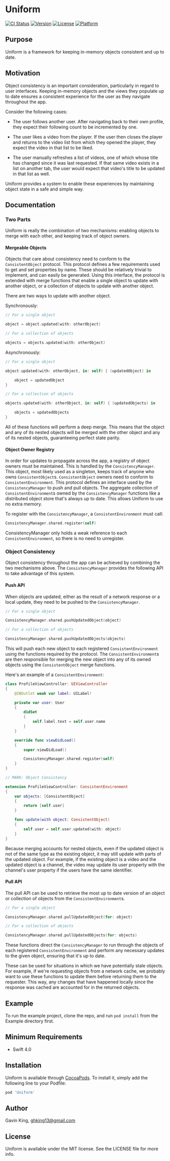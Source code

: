 # Uniform

[![CI Status](http://img.shields.io/travis/ghking/Uniform.svg?style=flat)](https://travis-ci.org/ghking/Uniform)
[![Version](https://img.shields.io/cocoapods/v/Uniform.svg?style=flat)](http://cocoapods.org/pods/Uniform)
[![License](https://img.shields.io/cocoapods/l/Uniform.svg?style=flat)](http://cocoapods.org/pods/Uniform)
[![Platform](https://img.shields.io/cocoapods/p/Uniform.svg?style=flat)](http://cocoapods.org/pods/Uniform)

## Purpose

Uniform is a framework for keeping in-memory objects consistent and up to date.

## Motivation

Object consistency is an important consideration, particularly in regard to user interfaces. Keeping in-memory objects and the views they populate up to date ensures a consistent experience for the user as they navigate throughout the app.

Consider the following cases:

- The user follows another user. After navigating back to their own profile, they expect their following count to be incremented by one.

- The user likes a video from the player. If the user then closes the player and returns to the video list from which they opened the player, they expect the video in that list to be liked.

- The user manually refreshes a list of videos, one of which whose title has changed since it was last requested. If that same video exists in a list on another tab, the user would expect that video's title to be updated in that list as well.

Uniform provides a system to enable these experiences by maintaining object state in a safe and simple way.

## Documentation

### Two Parts

Uniform is really the combination of two mechanisms: enabling objects to merge with each other, and keeping track of object owners.

#### Mergeable Objects

Objects that care about consistency need to conform to the `ConsistentObject` protocol. This protocol defines a few requirements used to get and set properties by name. These should be relatively trivial to implement, and can easily be generated. Using this interface, the protocol is extended with merge functions that enable a single object to update with another object, or a collection of objects to update with another object.

There are two ways to update with another object.

Synchronously:

```swift
// For a single object

object = object.updated(with: otherObject)
```
```swift
// For a collection of objects

objects = objects.updated(with: otherObject)
```

Asynchronously:

```swift
// For a single object

object.updated(with: otherObject, in: self) { (updatedObject) in

    object = updatedObject
}
```
```swift
// For a collection of objects

objects.updated(with: otherObject, in: self) { (updatedObjects) in

    objects = updatedObjects
}
```

All of these functions will perform a deep merge. This means that the object and any of its nested objects will be merged with the other object and any of its nested objects, guaranteeing perfect state parity.

#### Object Owner Registry

In order for updates to propagate across the app, a registry of object owners must be maintained. This is handled by the `ConsistencyManager`. This object, most likely used as a singleton, keeps track of anyone who owns `ConsistentObject`s. `ConsistentObject` owners need to conform to `ConsistentEnvironment`. This protocol defines an interface used by the `ConsistencyManager` to push and pull objects. The aggregate collection of `ConsistentEnvironment`s owned by the `ConsistencyManager` functions like a distributed object store that's always up to date. This allows Uniform to use no extra memory.

To register with the `ConsistencyManager`, a `ConsistentEnvironment` must call:

```swift
ConsistencyManager.shared.register(self)
```

ConsistencyManager only holds a weak reference to each `ConsistentEnvironment`, so there is no need to unregister.

### Object Consistency

Object consistency throughout the app can be achieved by combining the two mechanisms above. The `ConsistencyManager` provides the following API to take advantage of this system.

#### Push API

When objects are updated, either as the result of a network response or a local update, they need to be pushed to the `ConsistencyManager`.

```swift
// For a single object

ConsistencyManager.shared.pushUpdatedObject(object)
```

```swift
// For a collection of objects

ConsistencyManager.shared.pushUpdatedObjects(objects)
```

This will push each new object to each registered `ConsistentEnvironment` using the functions required by the protocol. The `ConsistentEnvironment`s are then responsible for merging the new object into any of its owned objects using the `ConsistentObject` merge functions.

Here's an example of a `ConsistentEnvironment`:

```swift
class ProfileViewController: UIViewController
{
    @IBOutlet weak var label: UILabel!

    private var user: User
    {
        didSet
        {
            self.label.text = self.user.name
        }
    }

    override func viewDidLoad()
    {
        super.viewDidLoad()

        ConsistencyManager.shared.register(self)
    }
}

// MARK: Object Consistency

extension ProfileViewController: ConsistentEnvironment
{
    var objects: [ConsistentObject]
    {
        return [self.user]
    }

    func update(with object: ConsistentObject)
    {
        self.user = self.user.updated(with: object)
    }
}
```

Because merging accounts for nested objects, even if the updated object is not of the same type as the existing object, it may still update with parts of the updated object. For example, if the existing object is a video and the updated object is a channel, the video may update its user property with the channel's user property if the users have the same identifier.

#### Pull API

The pull API can be used to retrieve the most up to date version of an object or collection of objects from the `ConsistentEnvironment`s.

```swift
// For a single object

ConsistencyManager.shared.pullUpdatedObject(for: object)
```

```swift
// For a collection of objects

ConsistencyManager.shared.pullUpdatedObjects(for: objects)
```

These functions direct the `ConsistencyManager` to run through the objects of each registered `ConsistentEnvironment` and perform any necessary updates to the given object, ensuring that it's up to date.

These can be used for situations in which we have potentially stale objects. For example, if we're requesting objects from a network cache, we probably want to use these functions to update them before returning them to the requester. This way, any changes that have happened locally since the response was cached are accounted for in the returned objects.

## Example

To run the example project, clone the repo, and run `pod install` from the Example directory first.

## Minimum Requirements

- Swift 4.0

## Installation

Uniform is available through [CocoaPods](http://cocoapods.org). To install
it, simply add the following line to your Podfile:

```ruby
pod 'Uniform'
```

## Author

Gavin King, ghking13@gmail.com

## License

Uniform is available under the MIT license. See the LICENSE file for more info.
